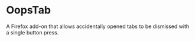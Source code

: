 OopsTab
=====================
A Firefox add-on that allows accidentally opened tabs to be dismissed with a single button press.
